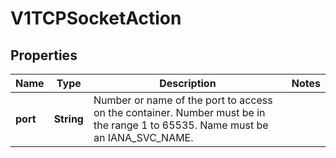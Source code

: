 
# V1TCPSocketAction

## Properties
Name | Type | Description | Notes
------------ | ------------- | ------------- | -------------
**port** | **String** | Number or name of the port to access on the container. Number must be in the range 1 to 65535. Name must be an IANA_SVC_NAME. | 




